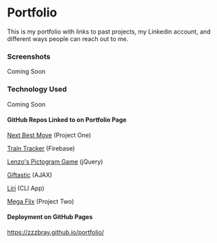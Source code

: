 # Portfolio

This is my portfolio with links to past projects, my Linkedin account, and different ways people can reach out to me.

### Screenshots
Coming Soon

### Technology Used
Coming Soon

#### GitHub Repos Linked to on Portfolio Page

[Next Best Move](https://github.com/zzzbray/evenStevens) (Project One)

[Train Tracker](https://github.com/zzzbray/trainScheduler) (Firebase)

[Lenzo's Pictogram Game](https://github.com/zzzbray/lenzosPictogramGame) (jQuery)

[Giftastic](https://github.com/zzzbray/giftastic) (AJAX)

[Liri](https://github.com/zzzbray/liriNodeApp) (CLI App)

[Mega Flix](https://github.com/zzzbray/projectTwo) (Project Two)

#### Deployment on GitHub Pages
https://zzzbray.github.io/portfolio/
